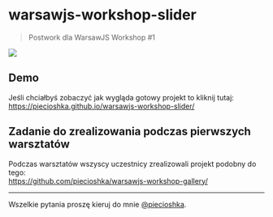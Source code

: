 # warsawjs-workshop-slider

> Postwork dla WarsawJS Workshop #1

![](http://warsawjs.com/assets/images/logo/logo-transparent-240x240.png)

## Demo

Jeśli chciałbyś zobaczyć jak wygląda gotowy projekt to kliknij tutaj:<br/>
https://piecioshka.github.io/warsawjs-workshop-slider/

## Zadanie do zrealizowania podczas pierwszych warsztatów

Podczas warsztatów wszyscy uczestnicy zrealizowali projekt podobny do tego:<br/>
https://github.com/piecioshka/warsawjs-workshop-gallery/

---

Wszelkie pytania proszę kieruj do mnie [@piecioshka](http://twitter.com/piecioshka).

